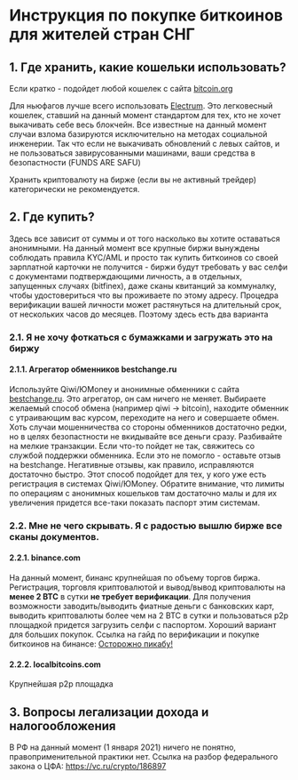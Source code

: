 # Инструкция по покупке биткоинов для жителей стран СНГ #

## 1. Где хранить, какие кошельки использовать?

Если кратко - подойдет любой кошелек с сайта [bitcoin.org](https://bitcoin.org/)

Для ньюфагов лучше всего использовать [Electrum](https://electrum.org/). Это легковесный кошелек, ставший на данный момент стандартом для тех, кто не хочет выкачивать себе весь блокчейн. Все известные на данный момент случаи взлома базируются исключительно на методах социальной инженерии. Так что если не выкачивать обновлений с левых сайтов, и не пользоваться завирусованными машинами, ваши средства в безопастности (FUNDS ARE SAFU)

Хранить криптовалюту на бирже (если вы не активный трейдер) категорически не рекомендуется.

## 2. Где купить?

Здесь все зависит от суммы и от того насколько вы хотите оставаться анонимными. На данный момент все крупные биржи вынуждены соблюдать правила KYC/AML и просто так купить биткоинов со своей зарплатной карточки не получится - биржи будут требовать у вас селфи с документами подтверждающими личность, а в отдельных, запущенных случаях (bitfinex), даже сканы квитанций за коммуналку, чтобы удостовериться что вы проживаете по этому адресу. Процедра верификации вашей личности может растянуться на длительный срок, от нескольких часов до месяцев. Поэтому здесь есть два варианта

### 2.1. Я не хочу фоткаться с бумажками и загружать это на биржу

#### 2.1.1. Агрегатор обменников bestchange.ru

Используйте Qiwi/ЮMoney и анонимные обменники с сайта [bestchange.ru](https://www.bestchange.ru/). Это агрегатор, он сам ничего не меняет. Выбираете желаемый способ обмена (например qiwi -> bitcoin), находите обменник с утраивающим вас курсом, переходите на него и совершаете обмен.
Хоть случаи мошенничества со стороны обменников достаточно редки, но в целях безопастности не вкидывайте все деньги сразу. Разбивайте на мелкие транзакции. Если что-то пойдет не так, свяжитесь со службой поддержки обменника. Если это не помогло - оставьте отзыв на bestchange. Негативные отзывы, как правило, исправляются достаточно быстро.
Этот способ подойдет для тех, у кого уже есть регистрация в системах Qiwi/ЮMoney. Обратите внимание, что лимиты по операциям с анонимных кошельков там достаточно малы и для их увеличения придется все-таки показать паспорт этим системам.

### 2.2. Мне не чего скрывать. Я с радостью вышлю бирже все сканы документов.

#### 2.2.1. binance.com

На данный момент, бинанс крупнейшая по объему торгов биржа. Регистрация, торговля криптовалютой и вывод/вывод криптовалюты на **менее 2 BTC** в сутки **не требует верификации**. Для получения возможности заводить/выводить фиатные деньги с банковских карт, выводить криптовалюты более чем на 2  BTC в сутки и пользоваться p2p площадкой придется загрузить селфи с паспортом. Хороший вариант для больших покупок.
Ссылка на гайд по верификации и покупке биткоинов на бинансе: [Осторожно пикабу!](https://pikabu.ru/story/kak_kupit_bitkoin_za_rubli_poshagovaya_instruktsiya_bezopasnyiy_i_vyigodnyiy_variant_7855672)

#### 2.2.2. localbitcoins.com

Крупнейшая p2p площадка

## 3. Вопросы легализации дохода и налогообложения

В РФ на данный момент (1 января 2021) ничего не понятно, правоприменительной практики нет. Ссылка на разбор федерального закона о ЦФА: https://vc.ru/crypto/186897
